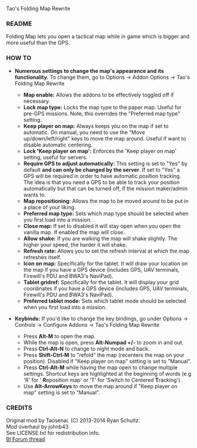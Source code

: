 Tao's Folding Map Rewrite
<h3>README</h3>

Folding Map lets you open a tactical map while in game which is bigger and more useful than the GPS.

<h3>HOW TO</h3>

* **Numerous settings to change the map's appearance and its functionality.** To change them, go to Options -> Addon Options -> Tao's Folding Map Rewrite
  * **Map enable:** Allows the addons to be effectively toggled off if necessary.
  * **Lock map type:** Locks the map type to the paper map. Useful for pre-GPS missions. Note, this overrides the "Preferred map type" setting.
  * **Keep player on map:** Always keeps you on the map if set to automatic. On manual, you need to use the "Move up/down/left/right" keys to move the map around. Useful if want to disable automatic centering.
  * **Lock 'Keep player on map':** Enforces the 'Keep player on map' setting, useful for servers.
  * **Require GPS to adjust automatically:** This setting is set to "Yes" by default **and can only be changed by the server**.
  If set to "Yes" a GPS will be required in order to have automatic position tracking. The idea is that you need a GPS to be able to track your position automatically but that can be turned off, if the mission maker/admin wants to.
  * **Map repositioning:** Allows the map to be moved around to be put in a place of your liking.
  * **Preferred map type:** Sets which map type should be selected when you first load into a mission.
  * **Close map:** If set to disabled it will stay open when you open the vanilla map. If enabled the map will close.
  * **Allow shake:** If you are walking the map will shake slightly. The higher your speed, the harder it will shake.
  * **Refresh rate:** Allows you to set the refresh interval at which the map refreshes itself.
  * **Icon on map:** Specifically for the tablet. It will draw your location on the map if you have a GPS device (includes GPS, UAV terminals, Firewill's PDU and BWA3's NaviPad).
  * **Tablet gridref:** Specifically for the tablet. It will display your grid coordinates if you have a GPS device (includes GPS, UAV terminals, Firewill's PDU and BWA3's NaviPad).
  * **Preferred tablet mode:** Sets which tablet mode should be selected when you first load into a mission.


* **Keybinds:** If you'd like to change the key bindings, go under Options -> Controls -> Configure Addons -> Tao's Folding Map Rewrite
  * Press **Alt-M** to open the map.
  * While the map is open, press **Alt-Numpad +/-** to zoom in and out.
  * Press **Ctrl-Alt-N** to change to night mode and back.
  * Press **Shift-Ctrl-M** to "refold" the map (recenters the map on your position). Disabled if "Keep player on map" setting is set to "Manual".
  * Press **Ctrl-Alt-M** while having the map open to change multiple settings. Shortcut keys are highlighted at the beginning of words (e.g 'R' for ' **R**eposition map' or 'T' for 'Switch to Centered **T**racking').
  * Use **Alt-ArrowKeys** to move the map around if "Keep player on map" setting is set to "Manual".

<h3>CREDITS</h3>

Original mod by Taosenai. (C) 2013-2014 Ryan Schultz.<br/>
Mod overhaul by johnb43<br/>
See LICENSE.txt for redistribution info.<br/>
[BI Forum thread](http://forums.bistudio.com/showthread.php?148517-Tao-Folding-Map)
